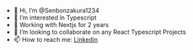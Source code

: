 - 👋 Hi, I’m @Senbonzakura1234
- 👀 I’m interested in Typescript
- 🌱 Working with Nextjs for 2 years
- 💞️ I’m looking to collaborate on any React Typescript Projects
- 📫 How to reach me: [Linkedin](https://www.linkedin.com/in/anh-dung-pham-9ab7761b2/)

<!---
Senbonzakura1234/Senbonzakura1234 is a ✨ special ✨ repository because its `README.md` (this file) appears on your GitHub profile.
You can click the Preview link to take a look at your changes.
--->
